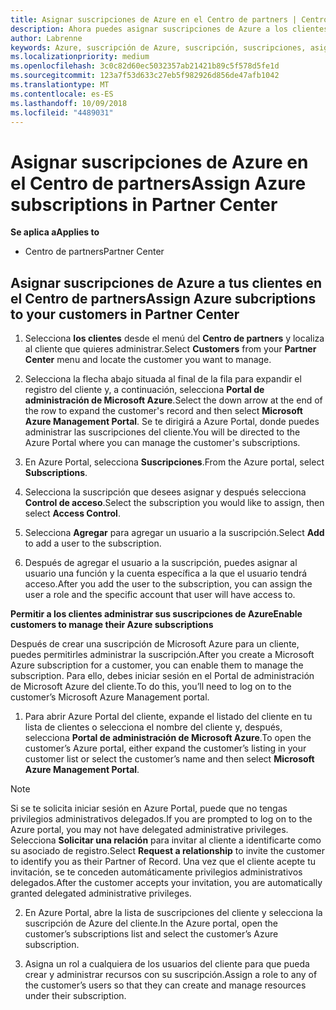 ```yaml
---
title: Asignar suscripciones de Azure en el Centro de partners | Centro de partners
description: Ahora puedes asignar suscripciones de Azure a los clientes en el Centro de partners. También puedes permitirles que administren las suscripciones por sí mismos.
author: Labrenne
keywords: Azure, suscripción de Azure, suscripción, suscripciones, asignar suscripción, administrar suscripción de azure
ms.localizationpriority: medium
ms.openlocfilehash: 3c0c82d60ec5032357ab21421b89c5f578d5fe1d
ms.sourcegitcommit: 123a7f53d633c27eb5f982926d856de47afb1042
ms.translationtype: MT
ms.contentlocale: es-ES
ms.lasthandoff: 10/09/2018
ms.locfileid: "4489031"
---
```

# <a name="assign-azure-subscriptions-in-partner-center"></a><span data-ttu-id="8e2f5-104">Asignar suscripciones de Azure en el Centro de partners</span><span class="sxs-lookup"><span data-stu-id="8e2f5-104">Assign Azure subscriptions in Partner Center</span></span>

**<span data-ttu-id="8e2f5-105">Se aplica a</span><span class="sxs-lookup"><span data-stu-id="8e2f5-105">Applies to</span></span>**

-  <span data-ttu-id="8e2f5-106">Centro de partners</span><span class="sxs-lookup"><span data-stu-id="8e2f5-106">Partner Center</span></span>
 
## <a name="assign-azure-subcriptions-to-your-customers-in-partner-center"></a><span data-ttu-id="8e2f5-107">Asignar suscripciones de Azure a tus clientes en el Centro de partners</span><span class="sxs-lookup"><span data-stu-id="8e2f5-107">Assign Azure subcriptions to your customers in Partner Center</span></span>

1. <span data-ttu-id="8e2f5-108">Selecciona **los clientes** desde el menú del **Centro de partners** y localiza al cliente que quieres administrar.</span><span class="sxs-lookup"><span data-stu-id="8e2f5-108">Select **Customers** from your **Partner Center** menu and locate the customer you want to manage.</span></span>

2.  <span data-ttu-id="8e2f5-109">Selecciona la flecha abajo situada al final de la fila para expandir el registro del cliente y, a continuación, selecciona **Portal de administración de Microsoft Azure**.</span><span class="sxs-lookup"><span data-stu-id="8e2f5-109">Select the down arrow at the end of the row to expand the customer's record and then select **Microsoft Azure Management Portal**.</span></span> <span data-ttu-id="8e2f5-110">Se te dirigirá a Azure Portal, donde puedes administrar las suscripciones del cliente.</span><span class="sxs-lookup"><span data-stu-id="8e2f5-110">You will be directed to the Azure Portal where you can manage the customer's subscriptions.</span></span> 

4. <span data-ttu-id="8e2f5-111">En Azure Portal, selecciona **Suscripciones**.</span><span class="sxs-lookup"><span data-stu-id="8e2f5-111">From the Azure portal, select **Subscriptions**.</span></span>

5. <span data-ttu-id="8e2f5-112">Selecciona la suscripción que desees asignar y después selecciona **Control de acceso**.</span><span class="sxs-lookup"><span data-stu-id="8e2f5-112">Select the subscription you would like to assign, then select **Access Control**.</span></span>

6. <span data-ttu-id="8e2f5-113">Selecciona **Agregar** para agregar un usuario a la suscripción.</span><span class="sxs-lookup"><span data-stu-id="8e2f5-113">Select **Add** to add a user to the subscription.</span></span> 

7. <span data-ttu-id="8e2f5-114">Después de agregar el usuario a la suscripción, puedes asignar al usuario una función y la cuenta específica a la que el usuario tendrá acceso.</span><span class="sxs-lookup"><span data-stu-id="8e2f5-114">After you add the user to the subscription, you can assign the user a role and the specific account that user will have access to.</span></span> 

**<span data-ttu-id="8e2f5-115">Permitir a los clientes administrar sus suscripciones de Azure</span><span class="sxs-lookup"><span data-stu-id="8e2f5-115">Enable customers to manage their Azure subscriptions</span></span>**

<span data-ttu-id="8e2f5-116">Después de crear una suscripción de Microsoft Azure para un cliente, puedes permitirles administrar la suscripción.</span><span class="sxs-lookup"><span data-stu-id="8e2f5-116">After you create a Microsoft Azure subscription for a customer, you can enable them to manage the subscription.</span></span> <span data-ttu-id="8e2f5-117">Para ello, debes iniciar sesión en el Portal de administración de Microsoft Azure del cliente.</span><span class="sxs-lookup"><span data-stu-id="8e2f5-117">To do this, you’ll need to log on to the customer’s Microsoft Azure Management portal.</span></span> 

1.  <span data-ttu-id="8e2f5-118">Para abrir Azure Portal del cliente, expande el listado del cliente en tu lista de clientes o selecciona el nombre del cliente y, después, selecciona **Portal de administración de Microsoft Azure**.</span><span class="sxs-lookup"><span data-stu-id="8e2f5-118">To open the customer’s Azure portal, either expand the customer’s listing in your customer list or select the customer’s name and then select **Microsoft Azure Management Portal**.</span></span>
    
> [!NOTE]  
> <span data-ttu-id="8e2f5-119">Si se te solicita iniciar sesión en Azure Portal, puede que no tengas privilegios administrativos delegados.</span><span class="sxs-lookup"><span data-stu-id="8e2f5-119">If you are prompted to log on to the Azure portal, you may not have delegated administrative privileges.</span></span> <span data-ttu-id="8e2f5-120">Selecciona **Solicitar una relación** para invitar al cliente a identificarte como su asociado de registro.</span><span class="sxs-lookup"><span data-stu-id="8e2f5-120">Select **Request a relationship** to invite the customer to identify you as their Partner of Record.</span></span> <span data-ttu-id="8e2f5-121">Una vez que el cliente acepte tu invitación, se te conceden automáticamente privilegios administrativos delegados.</span><span class="sxs-lookup"><span data-stu-id="8e2f5-121">After the customer accepts your invitation, you are automatically granted delegated administrative privileges.</span></span> 

2.  <span data-ttu-id="8e2f5-122">En Azure Portal, abre la lista de suscripciones del cliente y selecciona la suscripción de Azure del cliente.</span><span class="sxs-lookup"><span data-stu-id="8e2f5-122">In the Azure portal, open the customer’s subscriptions list and select the customer’s Azure subscription.</span></span>

3.  <span data-ttu-id="8e2f5-123">Asigna un rol a cualquiera de los usuarios del cliente para que pueda crear y administrar recursos con su suscripción.</span><span class="sxs-lookup"><span data-stu-id="8e2f5-123">Assign a role to any of the customer’s users so that they can create and manage resources under their subscription.</span></span>


